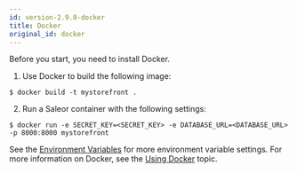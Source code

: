 ```yaml
---
id: version-2.9.0-docker
title: Docker
original_id: docker
---
```


Before you start, you need to install Docker.

1. Use Docker to build the following image:

```console
$ docker build -t mystorefront .
```

2. Run a Saleor container with the following settings:

```console
$ docker run -e SECRET_KEY=<SECRET_KEY> -e DATABASE_URL=<DATABASE_URL> -p 8000:8000 mystorefront
```

See the [Environment Variables](customization/environment-variables.md) for more environment variable settings.
For more information on Docker, see the [Using Docker](getting-started/docker.md) topic.
